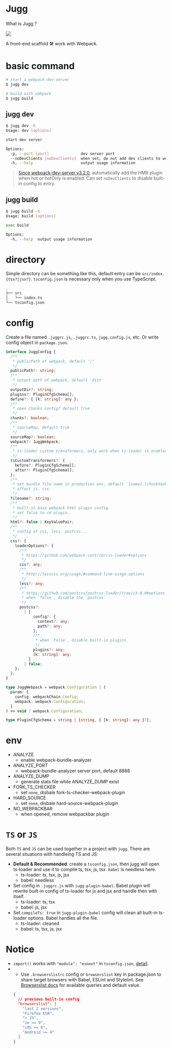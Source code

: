 # Jugg

What is Jugg？

![](https://d1u5p3l4wpay3k.cloudfront.net/dota2_gamepedia/0/03/Juggernaut_icon.png?version=99b0ef7bad0a95b1a29110f536607f9e)

A front-end scaffold 🛠️ work with Webpack.

# basic command

```bash
# start a webpack-dev-server
$ jugg dev

# build with webpack
$ jugg build
```

## jugg dev

```bash
$ jugg dev -h
Usage: dev [options]

start dev server

Options:
  -p, --port [port]              dev server port
  --noDevClients [noDevClients]  when set, do not add dev clients to webpack entry  (default: false)
  -h, --help                     output usage information

```

> [Since webpack-dev-server v3.2.0](https://github.com/webpack/webpack-dev-server/releases/tag/v3.2.0), automatically add the HMR plugin when hot or hotOnly is enabled. Can set `noDevClients` to disable built-in config to entry.

## jugg build

```bash
$ jugg build -h
Usage: build [options]

exec build

Options:
  -h, --help  output usage information
```

# directory

Simple directory can be something like this, default entry can be `src/index.{tsx?|jsx?}`. `tsconfig.json` is necessary only when you use TypeScript.

```bash
.
├── src
│   └── index.ts
└── tsconfig.json

```

# config

Create a file named `.juggrc.js`, `.juggrc.ts`, `jugg.config.js`, etc. Or write config object in `package.json`.

```ts
interface JuggConfig {
  /**
   * publicPath of webpack, default '/'
   */
  publicPath?: string;
  /**
   * output path of webpack, default 'dist'
   */
  outputDir?: string;
  plugins?: PluginCfgSchema[];
  define?: { [k: string]: any };
  /**
   * open chunks config? default true
   */
  chunks?: boolean;
  /**
   * sourceMap, default true
   */
  sourceMap?: boolean;
  webpack?: JuggWebpack;
  /**
   * ts-loader custom transformers, only work when ts-loader is enabled
   */
  tsCustomTransformers?: {
    before?: PluginCfgSchema[];
    after?: PluginCfgSchema[];
  };
  /**
   * set bundle file name in production env, default `[name].[chunkhash]`.
   * affect js, css.
   */
  filename?: string;
  /**
   * built-in base webpack html plugin config.
   * set false to rm plugin.
   */
  html?: false | KeyValuePair;
  /**
   * config of css, less, postcss...
   */
  css?: {
    loaderOptions?: {
      /**
       * https://github.com/webpack-contrib/css-loader#options
       */
      css?: any;
      /**
       * http://lesscss.org/usage/#command-line-usage-options
       */
      less?: any;
      /**
       * https://github.com/postcss/postcss-loader/tree/v3.0.0#options
       * when `false`, disable the `postcss`
       */
      postcss?:
        | {
            config?: {
              context?: any;
              path?: any;
            };
            /**
             * when `false`, disable built-in plugins
             */
            plugins?: any;
            [k: string]: any;
          }
        | false;
    };
  };
}

type JuggWebpack = webpack.Configuration | (
  param: {
    config: webpackChain.Config;
    webpack: webpack.Configuration;
  }
) => void | webpack.Configuration;

type PluginCfgSchema = string | [string, { [k: string]: any }?];
```

# env

- ANALYZE
  - enable webpack-bundle-analyzer
- ANALYZE_PORT
  - webpack-bundle-analyzer server port, default 8888
- ANALYZE_DUMP
  - generate stats file while ANALYZE_DUMP exist
- FORK_TS_CHECKER
  - set `none`, disbale fork-ts-checker-webpack-plugin
- HARD_SOURCE
  - set `none`, disbale hard-source-webpack-plugin
- NO_WEBPACKBAR
  - when opened, remove webpackbar plugin

# `TS` or `JS`

Both `TS` and `JS` can be used together in a project with `jugg`. There are several situations with handleing TS and JS:

- **Default & Recommended**: create a `tsconfig.json`, then jugg will open ts-loader and use it to compile ts, tsx, js, tsx. `babel` is needless here.
  - ts-loader: ts, tsx, js, jsx
  - babel: needless
- Set config in `.juggrc.js` with `jugg-plugin-babel`. Babel plugin will rewrite built-in config of ts-loader for js and jsx and handle then with itself.
  - ts-loader: ts, tsx
  - babel: js, jsx
- Set `compileTs: true` in `jugg-plugin-babel` config will clean all built-in ts-loader options. Babel handles all the file.
  - ts-loader: cleaned
  - babel: ts, tsx, js, jsx

# Notice

- `import()` works with `"module": "esnext"` in `tsconfig.json`, [detail](https://github.com/webpack/webpack/issues/5703#issuecomment-357512412).
- - Use `.browserslistrc` config or `browserslist` key in package.json to share target browsers with Babel, ESLint and Stylelint. See [Browserslist docs](https://github.com/browserslist/browserslist#queries) for available queries and default value.
  ```json
  {
    // previous built-in config
    "browserslist": [
      "last 2 versions",
      "Firefox ESR",
      "> 1%",
      "ie >= 9",
      "iOS >= 8",
      "Android >= 4"
    ]
  }
  ```
